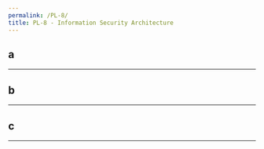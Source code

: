 ```yaml
---
permalink: /PL-8/
title: PL-8 - Information Security Architecture
---
```

## a  
* * *   
## b  
* * *   
## c  
* * *   
